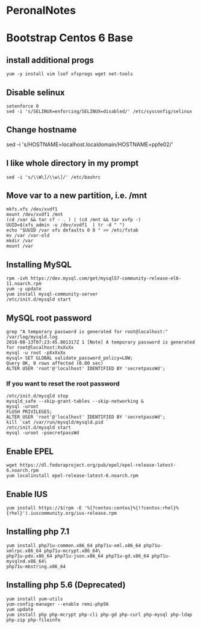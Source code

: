 # PeronalNotes
# Bootstrap Centos 6 Base

## install additional progs
```
yum -y install vim lsof xfsprogs wget net-tools
```
## Disable selinux
```
setenforce 0
sed -i 's/SELINUX=enforcing/SELINUX=disabled/' /etc/sysconfig/selinux
```
## Change hostname
sed -i 's/HOSTNAME=localhost.localdomain/HOSTNAME=ppfe02/'

## I like whole directory in my prompt
```
sed -i 's/\\W\]/\\w\]/' /etc/bashrc
```

## Move var to a new partition, i.e. /mnt
```
mkfs.xfs /dev/xvdf1
mount /dev/xvdf1 /mnt
(cd /var && tar cf - . ) | (cd /mnt && tar xvfp -)
UUID=$(xfs_admin -u /dev/xvdf1  | tr -d " ")
echo "$UUID /var xfs defaults 0 0 " >> /etc/fstab
mv /var /var-old
mkdir /var
mount /var
```

## Installing MySQL
```
rpm -ivh https://dev.mysql.com/get/mysql57-community-release-el6-11.noarch.rpm
yum -y update
yum install mysql-community-server
/etc/init.d/mysqld start
```

## MySQL root password
```
grep "A temporary password is generated for root@localhost:" /var/log/mysqld.log
2018-08-13T07:23:45.801317Z 1 [Note] A temporary password is generated for root@localhost:XxXxXx
mysql -u root -pXxXxXx
mysql> SET GLOBAL validate_password_policy=LOW;
Query OK, 0 rows affected (0.00 sec)
ALTER USER 'root'@'localhost' IDENTIFIED BY 'secretpassWd';
```

### If you want to reset the root password
```
/etc/init.d/mysqld stop
mysqld_safe --skip-grant-tables --skip-networking &
mysql -uroot
FLUSH PRIVILEGES;
ALTER USER 'root'@'localhost' IDENTIFIED BY 'secretpassWd';
kill `cat /var/run/mysqld/mysqld.pid `
/etc/init.d/mysqld start
mysql -uroot -psecretpassWd
```

## Enable EPEL
```
wget https://dl.fedoraproject.org/pub/epel/epel-release-latest-6.noarch.rpm
yum localinstall epel-release-latest-6.noarch.rpm
```
## Enable IUS
```
yum install https://$(rpm -E '%{?centos:centos}%{!?centos:rhel}%{rhel}').iuscommunity.org/ius-release.rpm
```

## Installing php 7.1
```
yum install php71u-common.x86_64 php71u-xml.x86_64 php71u-xmlrpc.x86_64 php71u-mcrypt.x86_64\
php71u-pdo.x86_64 php71u-json.x86_64 php71u-gd.x86_64 php71u-mysqlnd.x86_64\
php71u-mbstring.x86_64
```

## Installing php 5.6 (Deprecated)
```
yum install yum-utils
yum-config-manager --enable remi-php56
yum update
yum install php php-mcrypt php-cli php-gd php-curl php-mysql php-ldap php-zip php-fileinfo
```
